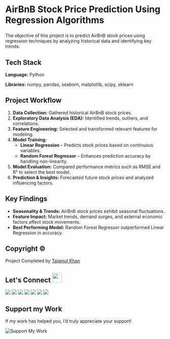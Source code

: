 # AirBnB Stock Price Prediction Using Regression Algorithms

###

The objective of this project is to predict AirBnB stock prices using regression techniques by analyzing historical data and identifying key trends.

## Tech Stack

**Language:** Python  

**Libraries:** numpy, pandas, seaborn, matplotlib, scipy, sklearn  

## Project Workflow

1. **Data Collection:** Gathered historical AirBnB stock prices.  
2. **Exploratory Data Analysis (EDA):** Identified trends, outliers, and correlations.  
3. **Feature Engineering:** Selected and transformed relevant features for modeling.  
4. **Model Training:**  
   - **Linear Regression** – Predicts stock prices based on continuous variables.  
   - **Random Forest Regressor** – Enhances prediction accuracy by handling non-linearity.  
5. **Model Evaluation:** Compared performance metrics such as RMSE and R² to select the best model.  
6. **Prediction & Insights:** Forecasted future stock prices and analyzed influencing factors.  

## Key Findings  

- **Seasonality & Trends:** AirBnB stock prices exhibit seasonal fluctuations.  
- **Feature Impact:** Market trends, demand surges, and external economic factors affect stock movements.  
- **Best Performing Model:** Random Forest Regressor outperformed Linear Regression in accuracy.  

## Copyright ©  

Project Completed by [Tajamul Khan](https://github.com/tajamulkhann)  

## Let's Connect <img src="https://github.com/JayantGoel001/JayantGoel001/blob/master/GIF/Handshake.gif" height="30px" style="max-width:100%;">

  <a href="https://www.linkedin.com/in/tajamulkhann/"><img src="https://img.shields.io/badge/linkedin-%230077B5.svg?style=for-the-badge&logo=linkedin&logoColor=white"></a>
  <a href="https://www.instagram.com/tajamulkhann_/" target="_blank"><img src="https://img.shields.io/badge/Instagram-%23E4405F.svg?style=for-the-badge&logo=instagram&logoColor=white"></a>
  <a href="https://medium.com/@tajamulkhan"><img src="https://img.shields.io/badge/Medium-12100E?style=for-the-badge&logo=medium&logoColor=white"></a>
  <a href="https://www.kaggle.com/tajamulkhan"><img src="https://img.shields.io/badge/Kaggle-035a7d?style=for-the-badge&logo=kaggle&logoColor=white"></a>
  <a href="https://www.youtube.com"><img src="https://img.shields.io/badge/YouTube-%23FF0000.svg?style=for-the-badge&logo=YouTube&logoColor=white"></a>
  <a href="https://github.com/tajamulkhann"><img src="https://img.shields.io/badge/Github-12100E?style=for-the-badge&logo=github&logoColor=white"></a>
  <a href="https://substack.com/@tajamulkhan"><img src="https://img.shields.io/badge/Substack-%23006f5c.svg?style=for-the-badge&logo=substack&logoColor=FF6719"></a>

  
## Support my Work  
If my work has helped you, I’d truly appreciate your support!  

![Support My Work](https://github.com/user-attachments/assets/127762f6-edae-4bea-989a-5296cf161ed3)
